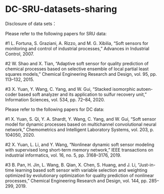 # DC-SRU-datasets-sharing
Disclosure of data sets：

Please refer to the following papers for SRU data:

#1 L. Fortuna, S. Graziani, A. Rizzo, and M. G. Xibilia, “Soft sensors for monitoring and control of industrial processes,” Advances in Industrial Control, 2007.

#2 W. Shao and X. Tian, “Adaptive soft sensor for quality prediction of chemical processes based on selective ensemble of local partial least squares models,” Chemical Engineering Research and Design, vol. 95, pp. 113–132, 2015.

#3 X. Yuan, Y. Wang, C. Yang, and W. Gui, “Stacked isomorphic autoen-coder based soft analyzer and its application to sulfur recovery unit,” Information Sciences, vol. 534, pp. 72–84, 2020.

Please refer to the following papers for DC data:

#1 X. Yuan, S. Qi, Y. A. Shardt, Y. Wang, C. Yang, and W. Gui, “Soft sensor model for dynamic processes based on multichannel convolutional neural network,” Chemometrics and Intelligent Laboratory Systems, vol. 203, p. 104050, 2020.

#2 X. Yuan, L. Li, and Y. Wang, “Nonlinear dynamic soft sensor modeling with supervised long short-term memory network,” IEEE transactions on industrial informatics, vol. 16, no. 5, pp. 3168–3176, 2019.

#3 B. Pan, H. Jin, L. Wang, B. Qian, X. Chen, S. Huang, and J. Li, “Just-in-time learning based soft sensor with variable selection and weighting optimized by evolutionary optimization for quality prediction of nonlinear processes,” Chemical Engineering Research and Design, vol. 144, pp. 285–299, 2019.
